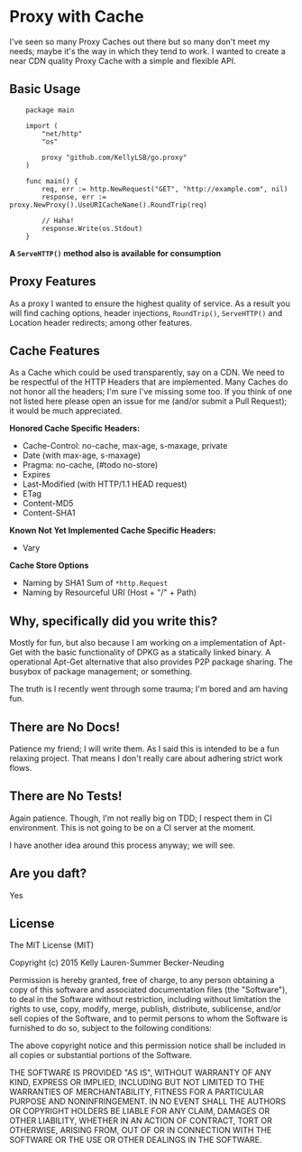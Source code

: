 # Proxy with Cache

I've seen so many Proxy Caches out there but so many don't meet my needs; maybe it's the way in which they tend to work. I wanted to create a near CDN quality Proxy Cache with a simple and flexible API.

## Basic Usage

		package main

		import (
			"net/http"
			"os"

			proxy "github.com/KellyLSB/go.proxy"
		)

		func main() {
			req, err := http.NewRequest("GET", "http://example.com", nil)
			response, err := proxy.NewProxy().UseURICacheName().RoundTrip(req)

			// Haha!
			response.Write(os.Stdout)
		}

**A `ServeHTTP()` method also is available for consumption**

## Proxy Features

As a proxy I wanted to ensure the highest quality of service. As a result you will find caching options, header injections, `RoundTrip()`, `ServeHTTP()` and Location header redirects; among other features.

## Cache Features

As a Cache which could be used transparently, say on a CDN. We need to be respectful of the HTTP Headers that are implemented. Many Caches do not honor all the headers; I'm sure I've missing some too. If you think of one not listed here please open an issue for me (and/or submit a Pull Request); it would be much appreciated.

**Honored Cache Specific Headers:**
- Cache-Control: no-cache, max-age, s-maxage, private
- Date (with max-age, s-maxage)
- Pragma: no-cache, (#todo no-store)
- Expires
- Last-Modified (with HTTP/1.1 HEAD request)
- ETag
- Content-MD5
- Content-SHA1

**Known Not Yet Implemented Cache Specific Headers:**
- Vary

**Cache Store Options**
- Naming by SHA1 Sum of `*http.Request`
- Naming by Resourceful URI (Host + "/" + Path)

## Why, specifically did you write this?

Mostly for fun, but also because I am working on a implementation of Apt-Get with the basic functionality of DPKG as a statically linked binary. A operational Apt-Get alternative that also provides P2P package sharing. The busybox of package management; or something.

The truth is I recently went through some trauma; I'm bored and am having fun.

## There are No Docs!

Patience my friend; I will write them. As I said this is intended to be a fun relaxing project. That means I don't really care about adhering strict work flows.

## There are No Tests!

Again patience. Though, I'm not really big on TDD; I respect them in CI environment. This is not going to be on a CI server at the moment.

I have another idea around this process anyway; we will see.

## Are you daft?

Yes

## License

The MIT License (MIT)

Copyright (c) 2015 Kelly Lauren-Summer Becker-Neuding

Permission is hereby granted, free of charge, to any person obtaining a copy
of this software and associated documentation files (the "Software"), to deal
in the Software without restriction, including without limitation the rights
to use, copy, modify, merge, publish, distribute, sublicense, and/or sell
copies of the Software, and to permit persons to whom the Software is
furnished to do so, subject to the following conditions:

The above copyright notice and this permission notice shall be included in
all copies or substantial portions of the Software.

THE SOFTWARE IS PROVIDED "AS IS", WITHOUT WARRANTY OF ANY KIND, EXPRESS OR
IMPLIED, INCLUDING BUT NOT LIMITED TO THE WARRANTIES OF MERCHANTABILITY,
FITNESS FOR A PARTICULAR PURPOSE AND NONINFRINGEMENT. IN NO EVENT SHALL THE
AUTHORS OR COPYRIGHT HOLDERS BE LIABLE FOR ANY CLAIM, DAMAGES OR OTHER
LIABILITY, WHETHER IN AN ACTION OF CONTRACT, TORT OR OTHERWISE, ARISING FROM,
OUT OF OR IN CONNECTION WITH THE SOFTWARE OR THE USE OR OTHER DEALINGS IN
THE SOFTWARE.
